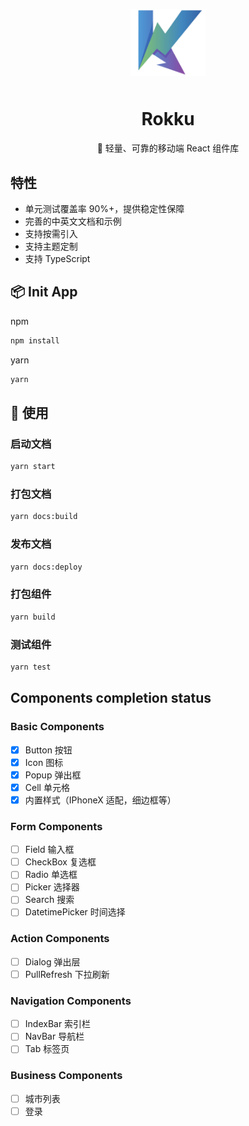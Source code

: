 <p align="center">
    <img alt="logo" src="./public/logo.png" width="120" style="margin-bottom: 10px;">
</p>

<h1 align="center">Rokku</h1>

<p align="center">🍙 轻量、可靠的移动端 React 组件库</p>

<!-- <p align="center">
    <img src="https://img.shields.io/npm/v/vant.svg?style=flat-square" alt="npm version" />
    <img src="https://img.shields.io/github/workflow/status/youzan/vant/CI/dev?style=flat-square" alt="npm version" />
    <img src="https://img.shields.io/codecov/c/github/youzan/vant/dev.svg?style=flat-square&color=#4fc08d" alt="Coverage Status" />
    <img src="https://img.shields.io/npm/dm/vant.svg?style=flat-square&color=#4fc08d" alt="downloads" />
    <img src="https://img.shields.io/jsdelivr/npm/hm/vant?style=flat-square" alt="Jsdelivr Hits">
    <img src="https://img.badgesize.io/https://unpkg.com/vant/lib/vant.min.js?compression=gzip&style=flat-square&label=gzip%20size&color=#4fc08d" alt="Gzip Size" />
</p> -->

<!-- <p align="center">
  🔥 <a href="https://vant-contrib.gitee.io/vant">文档网站</a>
</p> -->

## 特性

- 单元测试覆盖率 90%+，提供稳定性保障
- 完善的中英文文档和示例
- 支持按需引入
- 支持主题定制
- 支持 TypeScript

## 📦 Init App

npm

```bash
npm install
```

yarn

```bash
yarn
```

## 🔨 使用

### 启动文档

```bash
yarn start
```

### 打包文档

```bash
yarn docs:build
```

### 发布文档

```bash
yarn docs:deploy
```

### 打包组件

```bash
yarn build
```

### 测试组件

```bash
yarn test
```

## Components completion status

### Basic Components

- [x] Button 按钮
- [x] Icon 图标
- [x] Popup 弹出框
- [x] Cell 单元格
- [x] 内置样式（IPhoneX 适配，细边框等）

### Form Components

- [ ] Field 输入框
- [ ] CheckBox 复选框
- [ ] Radio 单选框
- [ ] Picker 选择器
- [ ] Search 搜索
- [ ] DatetimePicker 时间选择

### Action Components

- [ ] Dialog 弹出层
- [ ] PullRefresh 下拉刷新

### Navigation Components

- [ ] IndexBar 索引栏
- [ ] NavBar 导航栏
- [ ] Tab 标签页

### Business Components

- [ ] 城市列表
- [ ] 登录

